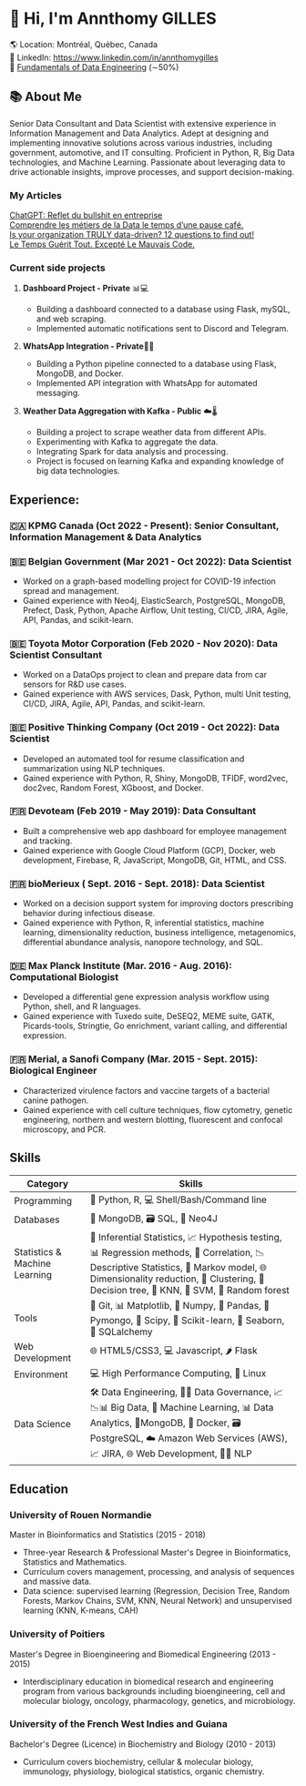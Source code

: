 # 👋 Hi, I'm Annthomy GILLES

🌎 Location: Montréal, Québec, Canada\
🔗 LinkedIn: https://www.linkedin.com/in/annthomygilles \
📖 [Fundamentals of Data Engineering](https://www.oreilly.com/library/view/fundamentals-of-data/9781098108298/) (∼50%)

## 📚 About Me
Senior Data Consultant and Data Scientist with extensive experience in Information Management and Data Analytics. Adept at designing and implementing innovative solutions across various industries, including government, automotive, and IT consulting. Proficient in Python, R, Big Data technologies, and Machine Learning. Passionate about leveraging data to drive actionable insights, improve processes, and support decision-making.

### My Articles
[ChatGPT: Reflet du bullshit en entreprise](https://medium.com/@AnnthomyG/chatgpt-reflet-du-bullshit-en-entreprise-b5b934535b1a?source=your_stories_page-------------------------------------)\
[Comprendre les métiers de la Data le temps d’une pause café.](https://medium.com/@AnnthomyG/comprendre-les-m%C3%A9tiers-de-la-data-le-temps-dune-pause-caf%C3%A9-45c6c2d8d326)\
[Is your organization TRULY data-driven? 12 questions to find out!](https://positivethinking.tech/insights/is-your-organization-truly-data-driven-12-questions-to-find-out/#utm_source=Blog_Article&utm_medium=LinkedIn_PTC&utm_campaign=Data-driven%2012-question%20assesment)\
[Le Temps Guérit Tout. Excepté Le Mauvais Code.](https://medium.com/@AnnthomyG/https-medium-com-annthomyg-le-temps-guerit-tout-excepte-le-mauvais-code-364648b9cd80)

### Current side projects

 1. **Dashboard Project - Private** 📊💻
    -   Building a dashboard connected to a database using Flask, mySQL, and web scraping.
    -   Implemented automatic notifications sent to Discord and Telegram.
    
 2. **WhatsApp Integration - Private**📱💬
    -   Building a Python pipeline connected to a database using Flask, MongoDB, and Docker.
    -   Implemented API integration with WhatsApp for automated messaging.
       
 3. **Weather Data Aggregation with Kafka - Public** ☁️🌡️
    -   Building a project to scrape weather data from different APIs.
    -   Experimenting with Kafka to aggregate the data.
    -   Integrating Spark for data analysis and processing.
    -   Project is focused on learning Kafka and expanding knowledge of big data technologies.

## Experience:

### 🇨🇦 KPMG Canada (Oct 2022 - Present): Senior Consultant, Information Management & Data Analytics

### 🇧🇪 Belgian Government (Mar 2021 - Oct 2022): Data Scientist

   - Worked on a graph-based modelling project for COVID-19 infection spread and management.
   - Gained experience with Neo4j, ElasticSearch, PostgreSQL, MongoDB, Prefect, Dask, Python, Apache Airflow, Unit testing, CI/CD, JIRA, Agile, API, Pandas, and scikit-learn.
###  🇧🇪 Toyota Motor Corporation (Feb 2020 - Nov 2020): Data Scientist Consultant
- Worked on a DataOps project to clean and prepare data from car sensors for R&D use cases.
- Gained experience with AWS services, Dask, Python, multi Unit testing, CI/CD, JIRA, Agile, API, Pandas, and scikit-learn.

### 🇧🇪 Positive Thinking Company (Oct 2019 - Oct 2022): Data Scientist
- Developed an automated tool for resume classification and summarization using NLP techniques.
- Gained experience with Python, R, Shiny, MongoDB, TFIDF, word2vec, doc2vec, Random Forest, XGboost, and Docker.

### 🇫🇷 Devoteam (Feb 2019 - May 2019): Data Consultant
- Built a comprehensive web app dashboard for employee management and tracking.
- Gained experience with Google Cloud Platform (GCP), Docker, web development, Firebase, R, JavaScript, MongoDB, Git, HTML, and CSS.

### 🇫🇷 bioMerieux ( Sept. 2016 - Sept. 2018): Data Scientist 
-   Worked on a decision support system for improving doctors prescribing behavior during infectious disease.
-   Gained experience with Python, R, inferential statistics, machine learning, dimensionality reduction, business intelligence, metagenomics, differential abundance analysis, nanopore technology, and SQL.

### 🇩🇪 Max Planck Institute (Mar. 2016 - Aug. 2016): Computational Biologist
-   Developed a differential gene expression analysis workflow using Python, shell, and R languages.
-   Gained experience with Tuxedo suite, DeSEQ2, MEME suite, GATK, Picards-tools, Stringtie, Go enrichment, variant calling, and differential expression.

### 🇫🇷  Merial, a Sanofi Company (Mar. 2015 - Sept. 2015):  Biological Engineer
-   Characterized virulence factors and vaccine targets of a bacterial canine pathogen.
-   Gained experience with cell culture techniques, flow cytometry, genetic engineering, northern and western blotting, fluorescent and confocal microscopy, and PCR.

## Skills

  | Category                      | Skills                                                                                                                                                                                          |
| ----------------------------- | ----------------------------------------------------------------------------------------------------------------------------------------------------------------------------------------------- |
| Programming                   | 🐍 Python, R, 💻 Shell/Bash/Command line                                                                                                                                                              |
| Databases                     | 🍃 MongoDB, 🗃️ SQL, 🔗 Neo4J                                                                                                                                                                                 |
| Statistics & Machine Learning | 🔬 Inferential Statistics, 📈 Hypothesis testing, 📊 Regression methods, 🔄 Correlation, 📉 Descriptive Statistics, 🚦 Markov model, 🌐 Dimensionality reduction, 🧩 Clustering, 🌳 Decision tree, 🧠 KNN, 🎄 SVM, 🌱 Random forest |
| Tools                         | 🧰 Git, 📊 Matplotlib, 🔢 Numpy, 🐼 Pandas, 🍃 Pymongo, 🔬 Scipy, 🤖 Scikit-learn, 🌊 Seaborn, 🔗 SQLalchemy                                                                                     |
| Web Development               | 🌐 HTML5/CSS3, 💻 Javascript, 🌶️ Flask                                                                                                                                                               |
| Environment                   | 💻 High Performance Computing, 🐧 Linux                                                                                                                                                       |
| Data Science                  | 🛠️ Data Engineering, 🧑‍💼 Data Governance, 📈📉📊 Big Data, 🤖 Machine Learning, 📊 Data Analytics, 🍃MongoDB, 🐳 Docker, 🗃️ PostgreSQL, ☁️ Amazon Web Services (AWS), 📈 JIRA, 🌐 Web Development, 🧑‍🔬 NLP              |

## Education

### University of Rouen Normandie

Master in Bioinformatics and Statistics (2015 - 2018)
-   Three-year Research & Professional Master's Degree in Bioinformatics, Statistics and Mathematics.
-   Curriculum covers management, processing, and analysis of sequences and massive data.
-   Data science: supervised learning (Regression, Decision Tree, Random Forests, Markov Chains, SVM, KNN, Neural Network) and unsupervised learning (KNN, K-means, CAH)

### University of Poitiers

Master's Degree in Bioengineering and Biomedical Engineering (2013 - 2015)

-   Interdisciplinary education in biomedical research and engineering program from various backgrounds including bioengineering, cell and molecular biology, oncology, pharmacology, genetics, and microbiology.

### University of the French West Indies and Guiana

Bachelor's Degree (Licence) in Biochemistry and Biology (2010 - 2013)
-   Curriculum covers biochemistry, cellular & molecular biology, immunology, physiology, biological statistics, organic chemistry.

